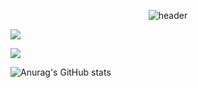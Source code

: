 <div align="center">
  
  ![header](https://capsule-render.vercel.app/api?type=cylinder&color=00FF00&height=150&section=header&text=HW&fontColor=ffffff&fontSize=70&animation=fadeIn&fontAlignY=55)
</div>


<a href="https://marshy-zephyr-c35.notion.site/Profile-928a4faf864542e692b2177ec2689945?pvs=4" target="_blank"><img src="https://img.shields.io/badge/Notion-000000?style=plastic&logo=Notion&logoColor=FFFFFF"/></a>

<a href="https://velog.io/@kksp12y" target="_blank"><img src="https://img.shields.io/badge/Velog-FFFFFF?style=plastic&logo=Velog&logoColor=00FF00"/></a>

![Anurag's GitHub stats](https://github-readme-stats.vercel.app/api?username=PCY00&show_icons=true&theme=midnight-purple)

